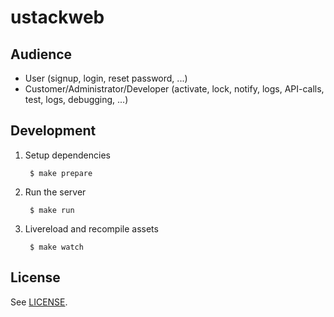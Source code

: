 # ustackweb

## Audience

* User (signup, login, reset password, ...)
* Customer/Administrator/Developer (activate, lock, notify, logs, API-calls, test, logs, debugging, ...)

## Development

1. Setup dependencies

        $ make prepare 

2. Run the server

        $ make run
        
3. Livereload and recompile assets

        $ make watch

## License

See [LICENSE](LICENSE).



